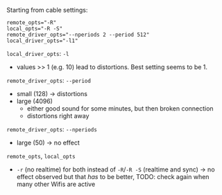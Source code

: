 Starting from cable settings:

    remote_opts="-R"
    local_opts="-R -S"
    remote_driver_opts="--nperiods 2 --period 512"
    local_driver_opts="-l1"

`local_driver_opts`: `-l`

* values &gt;&gt; 1 (e.g. 10) lead to distortions. Best setting seems
  to be 1.

`remote_driver_opts`: `--period`

* small (128) -> distortions
* large (4096)
  * either good sound for some minutes, but then broken connection
  * distortions right away

`remote_driver_opts`: `--nperiods`

* large (50) -> no effect

`remote_opts`, `local_opts`

* `-r` (no realtime) for both instead of `-R`/`-R -S` (realtime and
  sync) -> no effect observed but that *has* to be better, TODO:
  check again when many other Wifis are active
